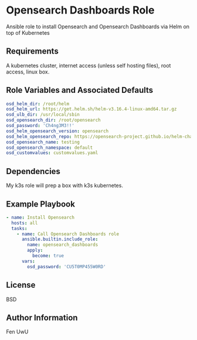 Opensearch Dashboards Role
=========

Ansible role to install Opensearch and Opensearch Dashboards via Helm on top of Kubernetes

Requirements
------------

A kubernetes cluster, internet access (unless self hosting files), root access, linux box.

Role Variables and Associated Defaults
--------------

```yaml
osd_helm_dir: /root/helm
osd_helm_url: https://get.helm.sh/helm-v3.16.4-linux-amd64.tar.gz
osd_ulb_dir: /usr/local/sbin
osd_opensearch_dir: /root/opensearch
osd_password: 'Ch4ng3M3!!'
osd_helm_opensearch_version: opensearch
osd_helm_opensearch_repo: https://opensearch-project.github.io/helm-charts
osd_opensearch_name: testing
osd_opensearch_namespace: default
osd_customvalues: customvalues.yaml
```

Dependencies
------------

My k3s role will prep a box with k3s kubernetes.

Example Playbook
----------------

```yaml
- name: Install Opensearch
  hosts: all
  tasks:
    - name: Call Opensearch Dashboards role
      ansible.builtin.include_role:
        name: opensearch_dashboards
        apply:
          become: true
      vars:
        osd_password: 'CU5T0MP455W0RD'
```

License
-------

BSD

Author Information
------------------

Fen UwU
